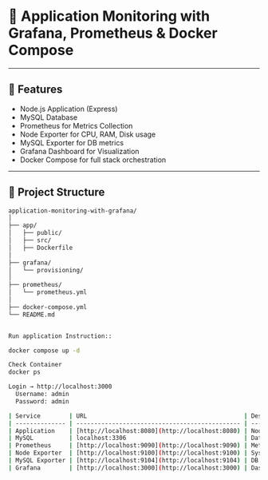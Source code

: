 # 🧠 Application Monitoring with Grafana, Prometheus & Docker Compose

---

## 🚀 Features
- Node.js Application (Express)
- MySQL Database
- Prometheus for Metrics Collection
- Node Exporter for CPU, RAM, Disk usage
- MySQL Exporter for DB metrics
- Grafana Dashboard for Visualization
- Docker Compose for full stack orchestration

---

## 🧱 Project Structure

```bash
application-monitoring-with-grafana/
│
├── app/
│   ├── public/
│   ├── src/
│   ├── Dockerfile
│
├── grafana/
│   └── provisioning/
│
├── prometheus/
│   └── prometheus.yml
│
├── docker-compose.yml
└── README.md


Run application Instruction::

docker compose up -d

Check Container
docker ps

Login → http://localhost:3000
  Username: admin
  Password: admin

| Service        | URL                                            | Description               |
| -------------- | ---------------------------------------------- | ------------------------- |
| Application    | [http://localhost:8080](http://localhost:8080) | Node.js web app           |
| MySQL          | localhost:3306                                 | Database                  |
| Prometheus     | [http://localhost:9090](http://localhost:9090) | Metrics endpoint          |
| Node Exporter  | [http://localhost:9100](http://localhost:9100) | System metrics            |
| MySQL Exporter | [http://localhost:9104](http://localhost:9104) | DB metrics                |
| Grafana        | [http://localhost:3000](http://localhost:3000) | Dashboard (admin / admin) |



